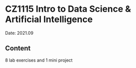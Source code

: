 # CZ1115 Intro to Data Science & Artificial Intelligence

Date: 2021.09

## Content
8 lab exercises and 1 mini project
